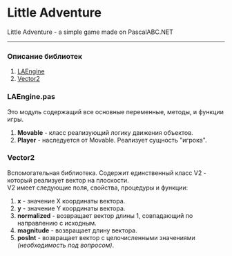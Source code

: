 # Little Adventure
Little Adventure - a simple game made on PascalABC.NET
___
### Описание библиотек
1. [LAEngine](#LAEngine)
2. [Vector2]("Vector2")

### LAEngine.pas
<a name="LAEngine"></a>
Это модуль содержащий все основные переменные, методы, и функции игры.
1. **Movable** - класс реализующий логику движения объектов.
2. **Player** - наследуется от Movable. Реализует сущность "игрока".

### Vector2
Вспомогательная библиотека. Содержит единственный класс V2 - который реализует вектор на плоскости.  
V2 имеет следующие поля, свойства, процедуры и функции:
1. **x** - значение X координаты вектора.
2. **y** - значение Y координаты вектора.
3. **normalized** - возвращает вектор длины 1, совпадающий по направлению с исходным.
4. **magnitude** - возвращает длину вектора.
5. **posInt** - возвращает вектор с целочисленными значениями *(необходимость под вопросом)*.
